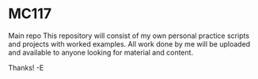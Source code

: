 # MC117
Main repo
This repository will consist of my own personal practice scripts and projects with worked examples.
All work done by me will be uploaded and available to anyone looking for material and content.

Thanks!
-E
